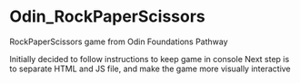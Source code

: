 # Odin_RockPaperScissors
RockPaperScissors game from Odin Foundations Pathway

Initially decided to follow instructions to keep game in console
Next step is to separate HTML and JS file, and make the game more visually interactive

